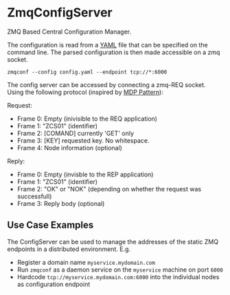 ZmqConfigServer
===============

ZMQ Based Central Configuration Manager.

The configuration is read from a [YAML](http://www.yaml.org/) file that can be 
specified on the command line. The parsed configuration is then made accessible 
on a zmq socket.

    zmqconf --config config.yaml --endpoint tcp://*:6000

The config server can be accessed by connecting a zmq-REQ socket.
Using the following protocol (inspired by [MDP Pattern](http://rfc.zeromq.org/spec:7)):

Request:
* Frame 0: Empty (inivisible to the REQ application)
* Frame 1: "ZCS01" (identifier)
* Frame 2: [COMAND] currently 'GET' only
* Frame 3: [KEY] requested key. No whitespace.
* Frame 4: Node information (optional)

Reply:
* Frame 0: Empty (invisble to the REP application)
* Frame 1: "ZCS01" (identifier)
* Frame 2: "OK" or "NOK" (depending on whether the request was successfull)
* Frame 3: Reply body (optional)


## Use Case Examples

The ConfigServer can be used to manage the addresses of the static ZMQ endpoints in a distributed environment.
E.g.

* Register a domain name `myservice.mydomain.com`
* Run `zmqconf` as a daemon service on the `myservice` machine on port `6000`
* Hardcode `tcp://myservice.mydomain.com:6000` into the individual nodes as configuration endpoint

